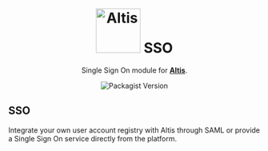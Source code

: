<h1 align="center"><img src="https://make.hmn.md/altis/Altis-logo.svg" width="89" alt="Altis" /> SSO</h1>

<p align="center">Single Sign On module for <strong><a href="https://altis-dxp.com/">Altis</a></strong>.</p>

<p align="center"><img alt="Packagist Version" src="https://img.shields.io/packagist/v/altis/sso.svg"></p>

## SSO

Integrate your own user account registry with Altis through SAML or provide a Single Sign On service directly from the platform.
